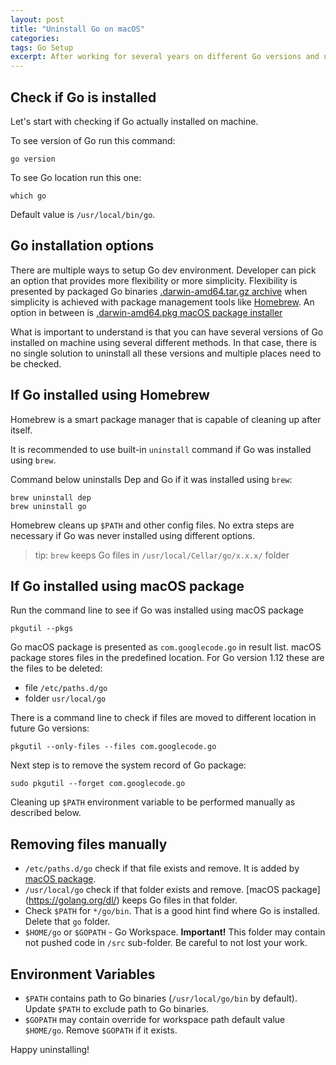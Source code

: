 ```yaml
---
layout: post
title: "Uninstall Go on macOS"
categories: 
tags: Go Setup
excerpt: After working for several years on different Go versions and using variety of different tools it is time to reset my system to the "clean" state. Just to be clear, my machine works just fine, it is a perfectionist inside me who wants to remove stuff that is not in use anymore.
---
```

## Check if Go is installed

Let's start with checking if Go actually installed on machine.

To see version of Go run this command:

    go version

To see Go location run this one:

    which go

Default value is `/usr/local/bin/go`.

## Go installation options

There are multiple ways to setup Go dev environment. Developer can pick an option that provides more flexibility or more simplicity. Flexibility is presented by packaged Go binaries [.darwin-amd64.tar.gz archive](https://golang.org/dl/) when simplicity is achieved with package management tools like [Homebrew](https://brew.sh/). An option in between is [.darwin-amd64.pkg macOS package installer](https://golang.org/dl/)

What is important to understand is that you can have several versions of Go installed on machine using several different methods. In that case, there is no single solution to uninstall all these versions and multiple places need to be checked.

## If Go installed using Homebrew

Homebrew is a smart package manager that is capable of cleaning up after itself.

It is recommended to use built-in `uninstall` command if Go was installed using `brew`.

Command below uninstalls Dep and Go if it was installed using `brew`:

    brew uninstall dep
    brew uninstall go

Homebrew cleans up `$PATH` and other config files. No extra steps are necessary if Go was never installed using different options.

> tip: `brew` keeps Go files in `/usr/local/Cellar/go/x.x.x/` folder  

## If Go installed using macOS package

Run the command line to see if Go was installed using macOS package

    pkgutil --pkgs

Go macOS package is presented as `com.googlecode.go` in result list.
macOS package stores files in the predefined location. For Go version 1.12 these are the files to be deleted:

* file `/etc/paths.d/go`
* folder `usr/local/go`

There is a command line to check if files are moved to different location in future Go versions:

    pkgutil --only-files --files com.googlecode.go


Next step is to remove the system record of Go package:

    sudo pkgutil --forget com.googlecode.go

Cleaning up `$PATH` environment variable to be performed manually as described below.

## Removing files manually

* `/etc/paths.d/go` check if that file exists and remove. It is added by [macOS package](https://golang.org/dl/).
* `/usr/local/go` check if that folder exists and remove. [macOS package]
(https://golang.org/dl/) keeps Go files in that folder.
* Check `$PATH` for `*/go/bin`. That is a good hint find where Go is installed. Delete that `go` folder.
* `$HOME/go` or `$GOPATH` - Go Workspace. **Important!** This folder may contain not pushed code in `/src` sub-folder. Be careful to not lost your work.  

## Environment Variables

* `$PATH` contains path to Go binaries (`/usr/local/go/bin` by default). Update  `$PATH` to exclude path to Go binaries.
* `$GOPATH` may contain override for workspace path default value `$HOME/go`. Remove `$GOPATH` if it exists.

Happy uninstalling!